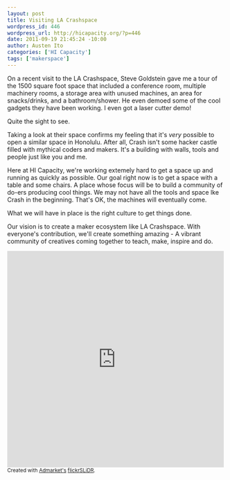 ```yaml
--- 
layout: post
title: Visiting LA Crashspace
wordpress_id: 446
wordpress_url: http://hicapacity.org/?p=446
date: 2011-09-19 21:45:24 -10:00
author: Austen Ito
categories: ['HI Capacity']
tags: ['makerspace']
---
```

On a recent visit to the LA Crashspace, Steve Goldstein gave me a
tour of the 1500 square foot space that included a conference room, multiple
machinery rooms, a storage area with unused machines, an area for
snacks/drinks, and a bathroom/shower. He even demoed some of the cool gadgets
they have been working. I even got a laser cutter demo!

Quite the sight to see.

Taking a look at their space confirms my feeling that it's <em>very</em> possible to
open a similar space in Honolulu. After all, Crash isn't some hacker
castle filled with mythical coders and makers. It's a building with walls,
tools and people just like you and me.

Here at HI Capacity, we're working extemely hard to get a space up and running
as quickly as possible. Our goal right now is to get a space with a table and
some chairs. A place whose focus will be to build a community of do-ers
producing cool things. We may not have all the tools and space lke Crash in the
beginning. That's OK, the machines will eventually come.

What we will have in place is the right culture to get things done.

Our vision is to create a maker ecosystem like LA Crashspace.
With everyone's contribution, we'll create something amazing - A vibrant
community of creatives coming together to teach, make, inspire and do.

<iframe src="http://www.flickr.com/slideShow/index.gne?group_id=&amp;user_id=24855320@N08&amp;set_id=72157627535752349&amp;text=" frameborder="0" scrolling="no" align="middle" width="500" height="500"></iframe>
<small>Created with <a title="Admarket.se" href="http://www.admarket.se">Admarket's</a> <a title="flickrSLiDR" href="http://flickrslidr.com">flickrSLiDR</a>.</small>
